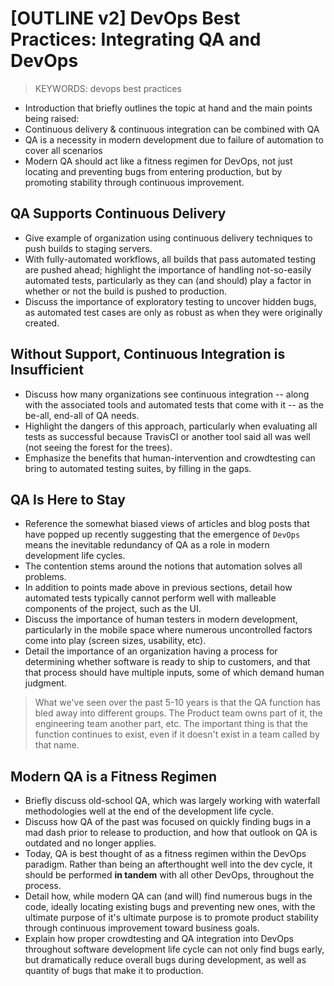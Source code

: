 # [OUTLINE v2] DevOps Best Practices: Integrating QA and DevOps

> KEYWORDS: devops best practices

- Introduction that briefly outlines the topic at hand and the main points being raised:
- Continuous delivery & continuous integration can be combined with QA
- QA is a necessity in modern development due to failure of automation to cover all scenarios
- Modern QA should act like a fitness regimen for DevOps, not just locating and preventing bugs from entering production, but by promoting stability through continuous improvement.

## QA Supports Continuous Delivery

- Give example of organization using continuous delivery techniques to push builds to staging servers.
- With fully-automated workflows, all builds that pass automated testing are pushed ahead; highlight the importance of handling not-so-easily automated tests, particularly as they can (and should) play a factor in whether or not the build is pushed to production.
- Discuss the importance of exploratory testing to uncover hidden bugs, as automated test cases are only as robust as when they were originally created.

## Without Support, Continuous Integration is Insufficient

- Discuss how many organizations see continuous integration -- along with the associated tools and automated tests that come with it -- as the be-all, end-all of QA needs.
- Highlight the dangers of this approach, particularly when evaluating all tests as successful because TravisCI or another tool said all was well (not seeing the forest for the trees).
- Emphasize the benefits that human-intervention and crowdtesting can bring to automated testing suites, by filling in the gaps.

## QA Is Here to Stay

- Reference the somewhat biased views of articles and blog posts that have popped up recently suggesting that the emergence of `DevOps` means the inevitable redundancy of QA as a role in modern development life cycles.
- The contention stems around the notions that automation solves all problems.
- In addition to points made above in previous sections, detail how automated tests typically cannot perform well with malleable components of the project, such as the UI.
- Discuss the importance of human testers in modern development, particularly in the mobile space where numerous uncontrolled factors come into play (screen sizes, usability, etc).
- Detail the importance of an organization having a process for determining whether software is ready to ship to customers, and that that process should have multiple inputs, some of which demand human judgment.

> What we've seen over the past 5-10 years is that the QA function has bled away into different groups. The Product team owns part of it, the engineering team another part, etc. The important thing is that the function continues to exist, even if it doesn't exist in a team called by that name. 

## Modern QA is a Fitness Regimen

- Briefly discuss old-school QA, which was largely working with waterfall methodologies well at the end of the development life cycle.
- Discuss how QA of the past was focused on quickly finding bugs in a mad dash prior to release to production, and how that outlook on QA is outdated and no longer applies.
- Today, QA is best thought of as a fitness regimen within the DevOps paradigm.  Rather than being an afterthought well into the dev cycle, it should be performed __in tandem__ with all other DevOps, throughout the process.
- Detail how, while modern QA can (and will) find numerous bugs in the code, ideally locating existing bugs and preventing new ones, with the ultimate purpose of it's ultimate purpose is to promote product stability through continuous improvement toward business goals.
- Explain how proper crowdtesting and QA integration into DevOps throughout software development life cycle can not only find bugs early, but dramatically reduce overall bugs during development, as well as quantity of bugs that make it to production.